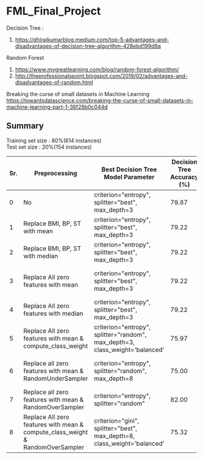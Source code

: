 # FML_Final_Project

Decision Tree :
   1. https://dhirajkumarblog.medium.com/top-5-advantages-and-disadvantages-of-decision-tree-algorithm-428ebd199d9a

Random Forest
  1. https://www.mygreatlearning.com/blog/random-forest-algorithm/
  2. http://theprofessionalspoint.blogspot.com/2019/02/advantages-and-disadvantages-of-random.html

Breaking the curse of small datasets in Machine Learning
https://towardsdatascience.com/breaking-the-curse-of-small-datasets-in-machine-learning-part-1-36f28b0c044d

## Summary

Training set size : 80%(614 instances) \
Test set size : 20%(154 instances) 

| Sr. | Preprocessing | Best Decision Tree Model Parameter | Decision Tree Accuracy (%) | Best Random Forest Model Parameter | Random Forest Accuracy (%) | Jupyter notebook | PDF |
| ------------ | ------------ | ------------ | ------------ | ------------ | ------------ | ------------ | ------------ |
| 0 |  No | criterion="entropy", splitter="best", max_depth=3 | 79.87 | n_estimators = 1000, criterion='entropy' | 82.47  | [link](https://github.com/singam1997/FML_Final_Project/blob/kamal/Decision%20Tree%20%26%20Random%20Forest%20V0.ipynb) | [link](https://github.com/singam1997/FML_Final_Project/blob/kamal/Decision%20Tree%20%26%20Random%20Forest%20V0.pdf) |
| 1 | Replace BMI, BP, ST with mean | criterion="entropy", splitter="best", max_depth=3 | 79.22 | n_estimators = 1000, random_state = 42 | 79.87 | [link](https://github.com/singam1997/FML_Final_Project/blob/kamal/Decision%20Tree%20%26%20Random%20Forest%20V1.ipynb) | [link](https://github.com/singam1997/FML_Final_Project/blob/kamal/Decision%20Tree%20%26%20Random%20Forest%20V1.pdf) |
| 2 | Replace BMI, BP, ST with median | criterion="entropy", splitter="best", max_depth=3 | 79.22 | n_estimators = 100 | 80.52 | [link](https://github.com/singam1997/FML_Final_Project/blob/kamal/Decision%20Tree%20%26%20Random%20Forest%20V2.ipynb) | [link](https://github.com/singam1997/FML_Final_Project/blob/kamal/Decision%20Tree%20%26%20Random%20Forest%20V2.pdf) |
| 3 | Replace All zero features with mean |criterion="entropy", splitter="best", max_depth=3 | 79.22 | n_estimators = 100, random_state = 42, max_depth = 8, criterion='entropy' | 81.82 | [link](https://github.com/singam1997/FML_Final_Project/blob/kamal/Decision%20Tree%20%26%20Random%20Forest%20V3.ipynb) | [link](https://github.com/singam1997/FML_Final_Project/blob/kamal/Decision%20Tree%20%26%20Random%20Forest%20V3.pdf) |
| 4 | Replace All zero features with median | criterion="entropy", splitter="best", max_depth=3 | 79.22 | n_estimators = 1000, random_state = 42 | 81.17 | [link](https://github.com/singam1997/FML_Final_Project/blob/kamal/Decision%20Tree%20%26%20Random%20Forest%20V4.ipynb) | [link](https://github.com/singam1997/FML_Final_Project/blob/kamal/Decision%20Tree%20%26%20Random%20Forest%20V4.pdf) |
| 5 | Replace All zero features with mean & compute_class_weight | criterion="entropy", splitter="random", max_depth=3, class_weight='balanced' | 75.97 | n_estimators = 100, random_state = 42, max_depth = 8, class_weight='balanced' | 81.82 | [link](https://github.com/singam1997/FML_Final_Project/blob/kamal/Decision%20Tree%20%26%20Random%20Forest%20V5.ipynb) | [link](https://github.com/singam1997/FML_Final_Project/blob/kamal/Decision%20Tree%20%26%20Random%20Forest%20V5.pdf) |
| 6 | Replace all zero features with mean & RandomUnderSampler | criterion="entropy", splitter="random", max_depth=8 | 75.00 | n_estimators = 1000, random_state = 42, max_depth = 8, criterion='entropy' | 84.26 | [link](https://github.com/singam1997/FML_Final_Project/blob/kamal/Decision%20Tree%20%26%20Random%20Forest%20V6.ipynb) | [link](https://github.com/singam1997/FML_Final_Project/blob/kamal/Decision%20Tree%20%26%20Random%20Forest%20V6.pdf) |
| 7 | Replace all zero features with mean & RandomOverSampler | criterion="entropy", splitter="random" | 82.00 | n_estimators = 100 | 83.00 | [link](https://github.com/singam1997/FML_Final_Project/blob/kamal/Decision%20Tree%20%26%20Random%20Forest%20V7.ipynb) | [link](https://github.com/singam1997/FML_Final_Project/blob/kamal/Decision%20Tree%20%26%20Random%20Forest%20V7.pdf) |
| 8 | Replace All zero features with mean & compute_class_weight & RandomOverSampler | criterion="gini", splitter="best", max_depth=8, class_weight='balanced' | 75.32 | n_estimators = 100, random_state = 42, max_depth = 8, class_weight='balanced' | 81.81 | [link](https://github.com/singam1997/FML_Final_Project/blob/kamal/Decision%20Tree%20%26%20Random%20Forest%20V8.ipynb) | [link](https://github.com/singam1997/FML_Final_Project/blob/kamal/Decision%20Tree%20%26%20Random%20Forest%20V8.pdf) |
